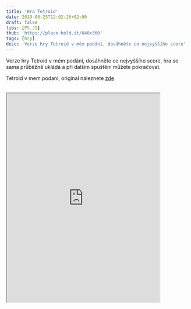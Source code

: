 ```yaml
---
title: 'Hra Tetroid'
date: 2019-06-25T12:02:26+02:00
draft: false
libs: [P5.JS]
thub: 'https://place-hold.it/640x360'
tags: [hry]
desc: 'Verze hry Tetroid v mém podání, dosáhněte co nejvyššího score'
---
```


Verze hry Tetroid v mém podání, dosáhněte co nejvyššího score, hra se sama průběžně ukládá a při dalším spuštění můžete pokračovat.

Tetroid v mem podani, original naleznete <a href="https://www.duelovky.cz/games/game.aspx?gid=tetroid&play=true#p=game">zde</a>
<br>
<br>

<iframe scrolling="no" style="width:420px;height:573px;overflow:hidden;margin:auto" src="https://editor.p5js.org/sirluky/embed/VeKVVKDFX"></iframe>
